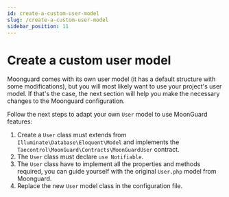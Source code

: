 ```yaml
---
id: create-a-custom-user-model
slug: /create-a-custom-user-model
sidebar_position: 11
---
```


# Create a custom user model

Moonguard comes with its own user model (it has a default structure with some
modifications), but you will most likely want to use your project's user model.
If that's the case, the next section will help you make the necessary changes
to the Moonguard configuration.

Follow the next steps to adapt your own `User` model to use MoonGuard features:

1. Create a `User` class must extends from `Illuminate\Database\Eloquent\Model` and implements the `Taecontrol\MoonGuard\Contracts\MoonGuardUser` contract.
2. The `User` class must declare `use Notifiable`.
3. The `User` class have to implement all the properties and methods required, you can guide yourself with the original `User.php` model from Moonguard.
4. Replace the new `User` model class in the configuration file.
